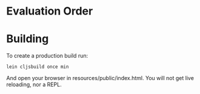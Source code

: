 # Evaluation Order

# Building

To create a production build run:

```
lein cljsbuild once min
```

And open your browser in resources/public/index.html. You will not get live reloading, nor a REPL.
